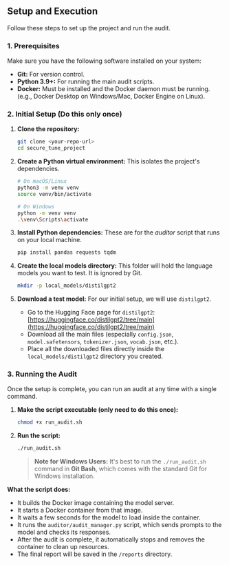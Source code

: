 ## Setup and Execution

Follow these steps to set up the project and run the audit.

### 1. Prerequisites

Make sure you have the following software installed on your system:

- **Git:** For version control.
- **Python 3.9+:** For running the main audit scripts.
- **Docker:** Must be installed and the Docker daemon must be running. (e.g., Docker Desktop on Windows/Mac, Docker Engine on Linux).

### 2. Initial Setup (Do this only once)

1.  **Clone the repository:**
    ```bash
    git clone <your-repo-url>
    cd secure_tune_project
    ```

2.  **Create a Python virtual environment:** This isolates the project's dependencies.
    ```bash
    # On macOS/Linux
    python3 -m venv venv
    source venv/bin/activate

    # On Windows
    python -m venv venv
    .\venv\Scripts\activate
    ```

3.  **Install Python dependencies:** These are for the *auditor* script that runs on your local machine.
    ```bash
    pip install pandas requests tqdm
    ```

4.  **Create the local models directory:** This folder will hold the language models you want to test. It is ignored by Git.
    ```bash
    mkdir -p local_models/distilgpt2
    ```

5.  **Download a test model:** For our initial setup, we will use `distilgpt2`.
    - Go to the Hugging Face page for `distilgpt2`: [https://huggingface.co/distilgpt2/tree/main](https://huggingface.co/distilgpt2/tree/main)
    - Download all the main files (especially `config.json`, `model.safetensors`, `tokenizer.json`, `vocab.json`, etc.).
    - Place all the downloaded files directly inside the `local_models/distilgpt2` directory you created.

### 3. Running the Audit

Once the setup is complete, you can run an audit at any time with a single command.

1.  **Make the script executable (only need to do this once):**
    ```bash
    chmod +x run_audit.sh
    ```

2.  **Run the script:**
    ```bash
    ./run_audit.sh
    ```

    > **Note for Windows Users:** It's best to run the `./run_audit.sh` command in **Git Bash**, which comes with the standard Git for Windows installation.

**What the script does:**
- It builds the Docker image containing the model server.
- It starts a Docker container from that image.
- It waits a few seconds for the model to load inside the container.
- It runs the `auditor/audit_manager.py` script, which sends prompts to the model and checks its responses.
- After the audit is complete, it automatically stops and removes the container to clean up resources.
- The final report will be saved in the `/reports` directory.